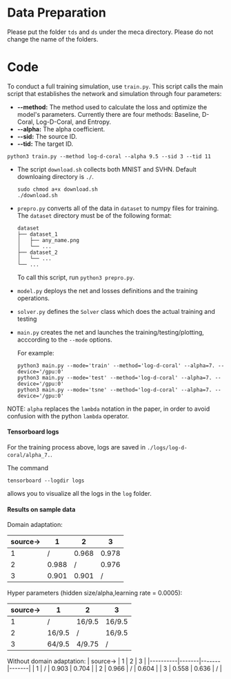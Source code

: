 # Data Preparation 
Please put the folder ```tds``` and ```ds``` under the meca directory. Please do not change the name of the folders.

# Code
To conduct a full training simulation, use ``train.py``. This script calls the main script that establishes the network
and simulation through four parameters:
* <b>--method:</b> The method used to calculate the loss and optimize the model's parameters.
Currently there are four methods: Baseline, D-Coral, Log-D-Coral, and Entropy.
* <b>--alpha:</b> The alpha coefficient.
* <b>--sid:</b> The source ID.
* <b>--tid:</b> The target ID.
```
python3 train.py --method log-d-coral --alpha 9.5 --sid 3 --tid 11
```

* The script ``download.sh`` collects both MNIST and SVHN. Default downloaing directory is ``./``.
  ```
  sudo chmod a+x download.sh
  ./download.sh
  ``` 

* ``prepro.py`` converts all of the data in ``dataset`` to numpy files for training.
    The ``dataset`` directory must be of the following format:
    ```
    dataset
    ├── dataset_1
    │   ├── any_name.png
    │   └── ...
    ├── dataset_2
    │   └── ...
    └── ...
    ```
  To call this script, run `python3 prepro.py`. 

* ``model.py`` deploys the net and losses definitions and the training operations.

* ``solver.py`` defines the ``Solver`` class which does the actual training and testing

* ``main.py`` creates the net and launches the training/testing/plotting, acccording to the ``--mode`` options. 

    For example:
    ```
    python3 main.py --mode='train' --method='log-d-coral' --alpha=7. --device='/gpu:0'
    python3 main.py --mode='test' --method='log-d-coral' --alpha=7. --device='/gpu:0'
    python3 main.py --mode='tsne' --method='log-d-coral' --alpha=7. --device='/gpu:0'
    ```
NOTE: ``alpha`` replaces the ``lambda`` notation in the paper, in order to avoid confusion with the python ``lambda`` operator.
    
#### Tensorboard logs
For the training process above, logs are saved in ``./logs/log-d-coral/alpha_7.``. 

The command
 ```
 tensorboard --logdir logs
 ```
allows you to visualize all the logs in the ``log`` folder.

#### Results on sample data
Domain adaptation:

| source-> | 1     | 2     | 3     |
|----------|-------|-------|-------|
| 1        | /     | 0.968 | 0.978 |
| 2        | 0.988 | /     | 0.976 |
| 3        | 0.901 | 0.901 | /     |

Hyper parameters (hidden size/alpha,learning rate = 0.0005):

| source-> | 1      | 2      | 3      |
|----------|--------|--------|--------|
| 1        | /      | 16/9.5 | 16/9.5 |
| 2        | 16/9.5 | /      | 16/9.5 |
| 3        | 64/9.5 | 4/9.75 | /      |

Without domain adaptation:
| source-> | 1     | 2     | 3     |
|----------|-------|-------|-------|
| 1        | /     | 0.903 | 0.704 |
| 2        | 0.966 | /     | 0.604 |
| 3        | 0.558 | 0.636 | /     |

